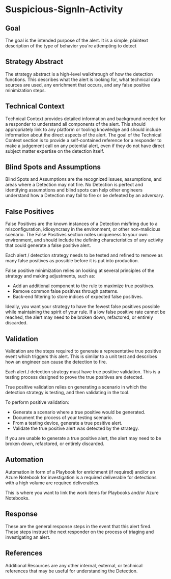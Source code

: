 # Suspicious-SignIn-Activity 
 
## Goal
The goal is the intended purpose of the alert. It is a simple, plaintext description of the type of behavior you're attempting to detect 

## Strategy Abstract
The strategy abstract is a high-level walkthrough of how the detection functions. This describes what the alert is looking for, what technical data sources are used, any enrichment that occurs, and any false positive minimization steps.

## Technical Context
Technical Context provides detailed information and background needed for a responder to understand all components of the alert. This should appropriately link to any platform or tooling knowledge and should include information about the direct aspects of the alert. The goal of the Technical Context section is to provide a self-contained reference for a responder to make a judgement call on any potential alert, even if they do not have direct subject matter expertise on the detection itself.

## Blind Spots and Assumptions
Blind Spots and Assumptions are the recognized issues, assumptions, and areas where a Detection may not fire. No Detection is perfect and identifying assumptions and blind spots can help other engineers understand how a Detection may fail to fire or be defeated by an adversary.

## False Positives
False Positives are the known instances of a Detection misfiring due to a misconfiguration, idiosyncrasy in the environment, or other non-malicious scenario. The False Positives section notes uniqueness to your own environment, and should include the defining characteristics of any activity that could generate a false positive alert.

Each alert / detection strategy needs to be tested and refined to remove as many false positives as possible before it is put into production.

False positive minimization relies on looking at several principles of the strategy and making adjustments, such as:

- Add an additional component to the rule to maximize true positives.
- Remove common false positives through patterns.
- Back-end filtering to store indices of expected false positives.

Ideally, you want your strategy to have the fewest false positives possible while maintaining the spirit of your rule. If a low false positive rate cannot be reached, the alert may need to be broken down, refactored, or entirely discarded.

## Validation
Validation are the steps required to generate a representative true positive event which triggers this alert. This is similar to a unit test and describes how an engineer can cause the detection to fire. 

Each alert / detection strategy must have true positive validation. This is a testing process designed to prove the true positives are detected.

True positive validation relies on generating a scenario in which the detection strategy is testing, and then validating in the tool.

To perform positive validation:

- Generate a scenario where a true positive would be generated.
- Document the process of your testing scenario.
- From a testing device, generate a true positive alert.
- Validate the true positive alert was detected by the strategy.

If you are unable to generate a true positive alert, the alert may need to be broken down, refactored, or entirely discarded.

## Automation
Automation in form of a Playbook for enrichment (if required) and/or an Azure Notebook for investigation is a required deliverable for detections with a high volume are required deliverables.

This is where you want to link the work items for Playbooks and/or Azure Notebooks. 

## Response
These are the general response steps in the event that this alert fired. These steps instruct the next responder on the process of triaging and investigating an alert.

## References
Additional Resources are any other internal, external, or technical references that may be useful for understanding the Detection.